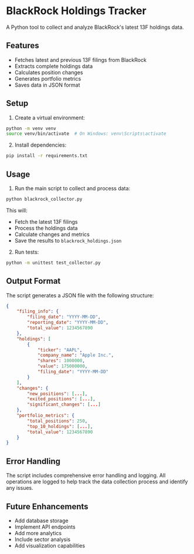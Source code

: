 # BlackRock Holdings Tracker

A Python tool to collect and analyze BlackRock's latest 13F holdings data.

## Features
- Fetches latest and previous 13F filings from BlackRock
- Extracts complete holdings data
- Calculates position changes
- Generates portfolio metrics
- Saves data in JSON format

## Setup

1. Create a virtual environment:
```bash
python -m venv venv
source venv/bin/activate  # On Windows: venv\Scripts\activate
```

2. Install dependencies:
```bash
pip install -r requirements.txt
```

## Usage

1. Run the main script to collect and process data:
```bash
python blackrock_collector.py
```

This will:
- Fetch the latest 13F filings
- Process the holdings data
- Calculate changes and metrics
- Save the results to `blackrock_holdings.json`

2. Run tests:
```bash
python -m unittest test_collector.py
```

## Output Format

The script generates a JSON file with the following structure:
```json
{
    "filing_info": {
        "filing_date": "YYYY-MM-DD",
        "reporting_date": "YYYY-MM-DD",
        "total_value": 1234567890
    },
    "holdings": [
        {
            "ticker": "AAPL",
            "company_name": "Apple Inc.",
            "shares": 1000000,
            "value": 175000000,
            "filing_date": "YYYY-MM-DD"
        }
    ],
    "changes": {
        "new_positions": [...],
        "exited_positions": [...],
        "significant_changes": [...]
    },
    "portfolio_metrics": {
        "total_positions": 250,
        "top_10_holdings": [...],
        "total_value": 1234567890
    }
}
```

## Error Handling

The script includes comprehensive error handling and logging. All operations are logged to help track the data collection process and identify any issues.

## Future Enhancements
- Add database storage
- Implement API endpoints
- Add more analytics
- Include sector analysis
- Add visualization capabilities 